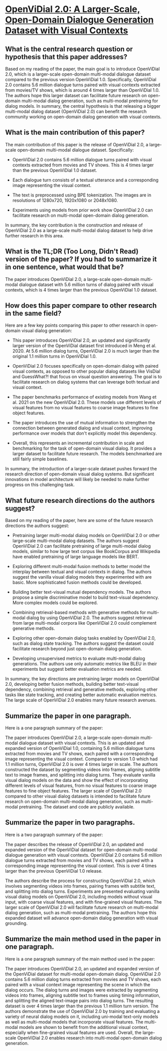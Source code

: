 # [OpenViDial 2.0: A Larger-Scale, Open-Domain Dialogue Generation Dataset   with Visual Contexts](https://arxiv.org/abs/2109.12761)

## What is the central research question or hypothesis that this paper addresses?

 Based on my reading of the paper, the main goal is to introduce OpenViDial 2.0, which is a larger-scale open-domain multi-modal dialogue dataset compared to the previous version OpenViDial 1.0. Specifically, OpenViDial 2.0 contains 5.6 million dialogue turns paired with visual contexts extracted from movies/TV shows, which is around 4 times larger than OpenViDial 1.0. The authors hope this larger dataset can facilitate future research on open-domain multi-modal dialog generation, such as multi-modal pretraining for dialog models. In summary, the central hypothesis is that releasing a bigger multi-modal dialog dataset (OpenViDial 2.0) can benefit the research community working on open-domain dialog generation with visual contexts.


## What is the main contribution of this paper?

 The main contribution of this paper is the release of OpenViDial 2.0, a large-scale open-domain multi-modal dialogue dataset. Specifically:

- OpenViDial 2.0 contains 5.6 million dialogue turns paired with visual contexts extracted from movies and TV shows. This is 4 times larger than the previous OpenViDial 1.0 dataset.

- Each dialogue turn consists of a textual utterance and a corresponding image representing the visual context. 

- The text is preprocessed using BPE tokenization. The images are in resolutions of 1280x720, 1920x1080 or 2048x1080.

- Experiments using models from prior work show OpenViDial 2.0 can facilitate research on multi-modal open-domain dialog generation.

In summary, the key contribution is the construction and release of OpenViDial 2.0 as a large-scale multi-modal dialog dataset to help drive further research in this area.


## What is the TL;DR (Too Long, Didn't Read) version of the paper? If you had to summarize it in one sentence, what would that be?

 The paper introduces OpenViDial 2.0, a large-scale open-domain multi-modal dialogue dataset with 5.6 million turns of dialog paired with visual contexts, which is 4 times larger than the previous OpenViDial 1.0 dataset.


## How does this paper compare to other research in the same field?

 Here are a few key points comparing this paper to other research in open-domain visual dialog generation:

- This paper introduces OpenViDial 2.0, an updated and significantly larger version of the OpenViDial dataset first introduced in Meng et al. 2020. At 5.6 million dialog turns, OpenViDial 2.0 is much larger than the original 1.1 million turns in OpenViDial 1.0.

- OpenViDial 2.0 focuses specifically on open-domain dialog with paired visual contexts, as opposed to other popular dialog datasets like VisDial and GuessWhat?! that focus on visual question answering. The goal is to facilitate research on dialog systems that can leverage both textual and visual context.

- The paper benchmarks performance of existing models from Wang et al. 2021 on the new OpenViDial 2.0. These models use different levels of visual features from no visual features to coarse image features to fine object features.

- The paper introduces the use of mutual information to strengthen the connection between generated dialog and visual context, improving performance over models that don't explicitly model this dependency.

- Overall, this represents an incremental contribution in scale and benchmarking for the task of open-domain visual dialog. It provides a larger dataset to facilitate future research. The models benchmarked are still fairly simple baselines.

In summary, the introduction of a larger-scale dataset pushes forward the research direction of open-domain visual dialog systems. But significant innovations in model architecture will likely be needed to make further progress on this challenging task.


## What future research directions do the authors suggest?

 Based on my reading of the paper, here are some of the future research directions the authors suggest:

- Pretraining larger multi-modal dialog models on OpenViDial 2.0 or other large-scale multi-modal dialog datasets. The authors suggest OpenViDial 2.0 can facilitate pretraining of large multi-modal dialog models, similar to how large text corpus like BookCorpus and Wikipedia have enabled pretraining of large language models like BERT.

- Exploring different multi-modal fusion methods to better model the interplay between textual and visual contexts in dialog. The authors suggest the vanilla visual dialog models they experimented with are basic. More sophisticated fusion methods could be developed.

- Building better text-visual mutual dependency models. The authors propose a simple discriminative model to build text-visual dependency. More complex models could be explored. 

- Combining retrieval-based methods with generative methods for multi-modal dialog by using OpenViDial 2.0. The authors suggest retrieval from large multi-modal corpora like OpenViDial 2.0 could complement generative methods.

- Exploring other open-domain dialog tasks enabled by OpenViDial 2.0, such as dialog state tracking. The authors suggest the dataset could facilitate research beyond just open-domain dialog generation.

- Developing unsupervised metrics to evaluate multi-modal dialog generations. The authors use only automatic metrics like BLEU in their experiments but suggest better evaluation metrics are needed.

In summary, the key directions are pretraining larger models on OpenViDial 2.0, developing better fusion methods, building better text-visual dependency, combining retrieval and generative methods, exploring other tasks like state tracking, and creating better automatic evaluation metrics. The large scale of OpenViDial 2.0 enables many future research avenues.


## Summarize the paper in one paragraph.

 Here is a one paragraph summary of the paper:

The paper introduces OpenViDial 2.0, a large-scale open-domain multi-modal dialogue dataset with visual contexts. This is an updated and expanded version of OpenViDial 1.0, containing 5.6 million dialogue turns extracted from movies and TV shows, each paired with a corresponding image representing the visual context. Compared to version 1.0 which had 1.1 million turns, OpenViDial 2.0 is over 4 times larger in scale. The authors constructed the dataset by segmenting videos into frames, aligning subtitle text to image frames, and splitting into dialog turns. They evaluate vanilla visual dialog models on the data and show the effect of incorporating different levels of visual features, from no visual features to coarse image features to fine object features. The larger scale of OpenViDial 2.0 compared to other visual dialog datasets is intended to facilitate future research on open-domain multi-modal dialog generation, such as multi-modal pretraining. The dataset and code are publicly available.


## Summarize the paper in two paragraphs.

 Here is a two paragraph summary of the paper:

The paper describes the release of OpenViDial 2.0, an updated and expanded version of the OpenViDial dataset for open-domain multi-modal dialogue generation with visual contexts. OpenViDial 2.0 contains 5.6 million dialogue turns extracted from movies and TV shows, each paired with a corresponding image representing the visual context. This is over 4 times larger than the previous OpenViDial 1.0 release. 

The authors describe the process for constructing OpenViDial 2.0, which involves segmenting videos into frames, pairing frames with subtitle text, and splitting into dialog turns. Experiments are presented evaluating vanilla visual dialog models on OpenViDial 2.0, including models without visual input, with coarse visual features, and with fine-grained visual features. The larger scale of OpenViDial 2.0 will facilitate future research on multi-modal dialog generation, such as multi-modal pretraining. The authors hope this expanded dataset will advance open-domain dialog generation with visual grounding.


## Summarize the main method used in the paper in one paragraph.

 Here is a one paragraph summary of the main method used in the paper:

The paper introduces OpenViDial 2.0, an updated and expanded version of the OpenViDial dataset for multi-modal open-domain dialog. OpenViDial 2.0 contains 5.6 million dialog turns extracted from movies and TV shows, each paired with a visual context image representing the scene in which the dialog occurs. The dialog turns and images were extracted by segmenting videos into frames, aligning subtitle text to frames using timing information, and splitting the aligned text-image pairs into dialog turns. The resulting dataset is over 4 times larger than the previous 1.1 million turn version. The authors demonstrate the use of OpenViDial 2.0 by training and evaluating a variety of neural dialog models on it, including uni-modal text-only models as well as multi-modal models that incorporate visual features. The multi-modal models are shown to benefit from the additional visual context, especially when fine-grained visual features are used. Overall, the large-scale OpenViDial 2.0 enables research into multi-modal open-domain dialog generation.
